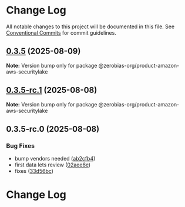 # Change Log

All notable changes to this project will be documented in this file.
See [Conventional Commits](https://conventionalcommits.org) for commit guidelines.

## [0.3.5](https://github.com/zerobias-org/product/compare/@zerobias-org/product-amazon-aws-securitylake@0.3.5-rc.1...@zerobias-org/product-amazon-aws-securitylake@0.3.5) (2025-08-09)

**Note:** Version bump only for package @zerobias-org/product-amazon-aws-securitylake





## [0.3.5-rc.1](https://github.com/zerobias-org/product/compare/@zerobias-org/product-amazon-aws-securitylake@0.3.5-rc.0...@zerobias-org/product-amazon-aws-securitylake@0.3.5-rc.1) (2025-08-08)

**Note:** Version bump only for package @zerobias-org/product-amazon-aws-securitylake





## 0.3.5-rc.0 (2025-08-08)


### Bug Fixes

* bump vendors needed ([ab2cfb4](https://github.com/zerobias-org/product/commit/ab2cfb4a9cf2e3008e08b068f98011fec096c932))
* first data lets review ([02aee6e](https://github.com/zerobias-org/product/commit/02aee6e8c4f11675de7c63a00f4c8254a67a4dd7))
* fixes ([33d56bc](https://github.com/zerobias-org/product/commit/33d56bcaedf3fa5e3939a33c0fb57eda53539d05))





# Change Log
